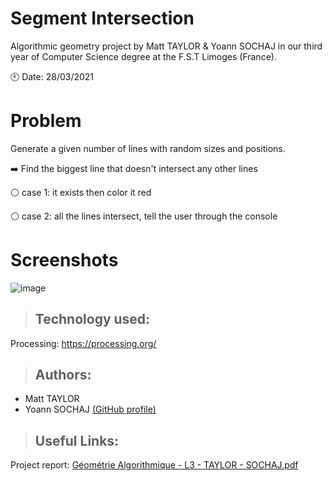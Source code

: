 # Segment Intersection

Algorithmic geometry project by Matt TAYLOR & Yoann SOCHAJ in our third year of Computer Science degree at the F.S.T Limoges (France).

🕙 Date: 28/03/2021

# Problem

Generate a given number of lines with random sizes and positions.

➡️ Find the biggest line that doesn't intersect any other lines

⚪ case 1: it exists then color it red

⚪ case 2: all the lines intersect, tell the user through the console
  
# Screenshots  

![image](https://user-images.githubusercontent.com/51645644/112954969-37332d00-913f-11eb-8e21-9a7b6728d214.png)

>## Technology used:
Processing: https://processing.org/

>## Authors:
- Matt TAYLOR
- Yoann SOCHAJ [(GitHub profile)](https://github.com/YoannSo)

>## Useful Links:
Project report: [Géométrie Algorithmique - L3 - TAYLOR - SOCHAJ.pdf](Géométrie%20Algorithmique%20-%20L3%20-%20TAYLOR%20-%20SOCHAJ.pdf)
